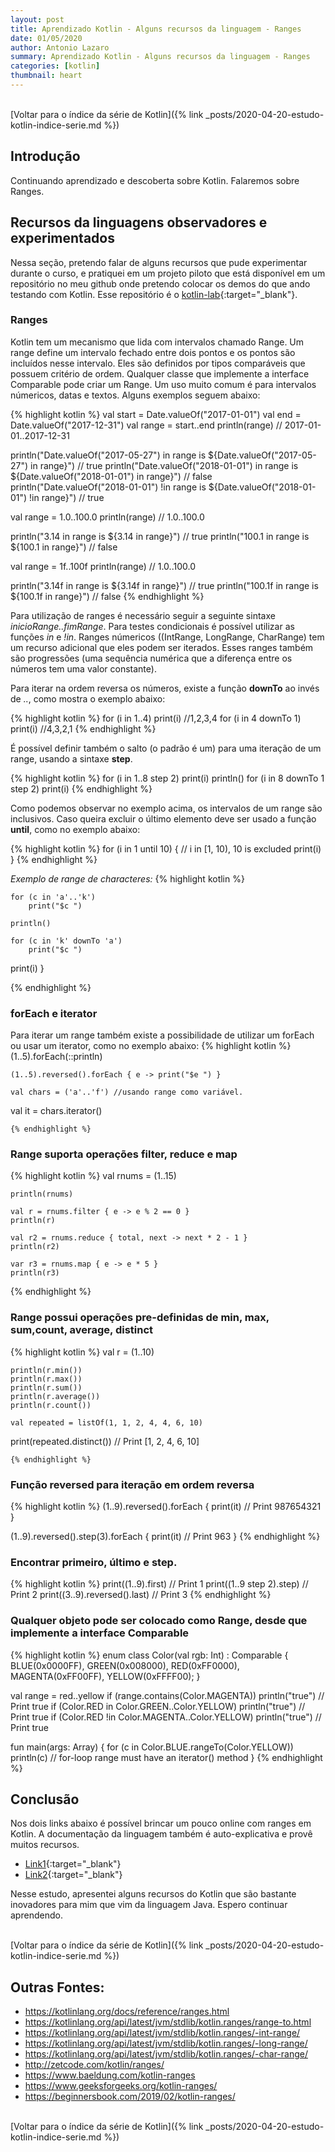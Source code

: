 ```yaml
---
layout: post
title: Aprendizado Kotlin - Alguns recursos da linguagem - Ranges
date: 01/05/2020
author: Antonio Lazaro
summary: Aprendizado Kotlin - Alguns recursos da linguagem - Ranges
categories: [kotlin]
thumbnail: heart
---
```


<br/>
[Voltar para o índice da série de Kotlin]({% link _posts/2020-04-20-estudo-kotlin-indice-serie.md %})

## Introdução

Continuando aprendizado e descoberta sobre Kotlin. Falaremos sobre Ranges.

## Recursos da linguagens observadores e experimentados

Nessa seção, pretendo falar de alguns recursos que pude experimentar durante o curso, e pratiquei em um projeto piloto que está disponível em um repositório no meu github onde pretendo colocar os demos do que ando testando com Kotlin. Esse repositório é o [kotlin-lab](https://github.com/antoniolazaro/kotlin-lab){:target="\_blank"}.

### Ranges

Kotlin tem um mecanismo que lida com intervalos chamado Range.
Um range define um intervalo fechado entre dois pontos e os pontos são incluídos nesse intervalo. Eles são definidos por tipos comparáveis que possuem critério de ordem. Qualquer classe que implemente a interface Comparable pode criar um Range. Um uso muito comum é para intervalos númericos, datas e textos. Alguns exemplos seguem abaixo:

{% highlight kotlin %}
val start = Date.valueOf("2017-01-01")
val end = Date.valueOf("2017-12-31")
val range = start..end
println(range) // 2017-01-01..2017-12-31

println("Date.valueOf("2017-05-27") in range is ${Date.valueOf("2017-05-27") in range}") // true
println("Date.valueOf("2018-01-01") in range is ${Date.valueOf("2018-01-01") in range}") // false
println("Date.valueOf("2018-01-01") !in range is \${Date.valueOf("2018-01-01") !in range}") // true

val range = 1.0..100.0
println(range) // 1.0..100.0

println("3.14 in range is ${3.14 in range}") // true
println("100.1 in range is ${100.1 in range}") // false

val range = 1f..100f
println(range) // 1.0..100.0

println("3.14f in range is ${3.14f in range}") // true
println("100.1f in range is ${100.1f in range}") // false
{% endhighlight %}

Para utilização de ranges é necessário seguir a seguinte sintaxe **inicioRange*..*fimRange**. Para testes condicionais é possível utilizar as funções _in_ e _!in_. Ranges númericos ((IntRange, LongRange, CharRange) tem um recurso adicional que eles podem ser iterados. Esses ranges também são progressões (uma sequência numérica que a diferença entre os números tem uma valor constante).

Para iterar na ordem reversa os números, existe a função **downTo** ao invés de _.._, como mostra o exemplo abaixo:

{% highlight kotlin %}
for (i in 1..4) print(i) //1,2,3,4
for (i in 4 downTo 1) print(i) //4,3,2,1
{% endhighlight %}

É possível definir também o salto (o padrão é um) para uma iteração de um range, usando a sintaxe **step**.

{% highlight kotlin %}
for (i in 1..8 step 2) print(i)
println()
for (i in 8 downTo 1 step 2) print(i)
{% endhighlight %}

Como podemos observar no exemplo acima, os intervalos de um range são inclusivos. Caso queira excluir o último elemento deve ser usado a função **until**, como no exemplo abaixo:

{% highlight kotlin %}
for (i in 1 until 10) { // i in [1, 10), 10 is excluded
print(i)
}
{% endhighlight %}

_Exemplo de range de characteres:_
{% highlight kotlin %}

    for (c in 'a'..'k')
        print("$c ")

    println()

    for (c in 'k' downTo 'a')
        print("$c ")

print(i)
}

{% endhighlight %}

### forEach e iterator

Para iterar um range também existe a possibilidade de utilizar um forEach ou usar um iterator, como no exemplo abaixo:
{% highlight kotlin %}
(1..5).forEach(::println)

    (1..5).reversed().forEach { e -> print("$e ") }

    val chars = ('a'..'f') //usando range como variável.

val it = chars.iterator()

    {% endhighlight %}

### Range suporta operações filter, reduce e map

{% highlight kotlin %}
val rnums = (1..15)

    println(rnums)

    val r = rnums.filter { e -> e % 2 == 0 }
    println(r)

    val r2 = rnums.reduce { total, next -> next * 2 - 1 }
    println(r2)

    var r3 = rnums.map { e -> e * 5 }
    println(r3)

{% endhighlight %}

### Range possui operações pre-definidas de min, max, sum,count, average, distinct

{% highlight kotlin %}
val r = (1..10)

    println(r.min())
    println(r.max())
    println(r.sum())
    println(r.average())
    println(r.count())

    val repeated = listOf(1, 1, 2, 4, 4, 6, 10)

print(repeated.distinct()) // Print [1, 2, 4, 6, 10]

    {% endhighlight %}

### Função reversed para iteração em ordem reversa

{% highlight kotlin %}
(1..9).reversed().forEach {
print(it) // Print 987654321
}

(1..9).reversed().step(3).forEach {
print(it) // Print 963
}
{% endhighlight %}

### Encontrar primeiro, último e step.

{% highlight kotlin %}
print((1..9).first) // Print 1
print((1..9 step 2).step) // Print 2
print((3..9).reversed().last) // Print 3
{% endhighlight %}

### Qualquer objeto pode ser colocado como Range, desde que implemente a interface Comparable

{% highlight kotlin %}
enum class Color(val rgb: Int) : Comparable<Color> {
BLUE(0x0000FF),
GREEN(0x008000),
RED(0xFF0000),
MAGENTA(0xFF00FF),
YELLOW(0xFFFF00);
}

val range = red..yellow
if (range.contains(Color.MAGENTA)) println("true") // Print true
if (Color.RED in Color.GREEN..Color.YELLOW) println("true") // Print true
if (Color.RED !in Color.MAGENTA..Color.YELLOW) println("true") // Print true

fun main(args: Array<String>) {
for (c in Color.BLUE.rangeTo(Color.YELLOW)) println(c) // for-loop range must have an iterator() method
}
{% endhighlight %}

## Conclusão

Nos dois links abaixo é possível brincar um pouco online com ranges em Kotlin. A documentação da linguagem também é auto-explicativa e provê muitos recursos.

- [Link1](https://try.kotlinlang.org/#/Examples/Basic%20syntax%20walk-through/Use%20ranges%20and%20in/Use%20ranges%20and%20in.kt){:target="\_blank"}
- [Link2](https://try.kotlinlang.org/#/Kotlin%20Koans/Conventions/In%20range/Task.kt){:target="\_blank"}

Nesse estudo, apresentei alguns recursos do Kotlin que são bastante inovadores para mim que vim da linguagem Java. Espero continuar aprendendo.

<br/>
[Voltar para o índice da série de Kotlin]({% link _posts/2020-04-20-estudo-kotlin-indice-serie.md %})

## Outras Fontes:

- https://kotlinlang.org/docs/reference/ranges.html
- https://kotlinlang.org/api/latest/jvm/stdlib/kotlin.ranges/range-to.html
- https://kotlinlang.org/api/latest/jvm/stdlib/kotlin.ranges/-int-range/
- https://kotlinlang.org/api/latest/jvm/stdlib/kotlin.ranges/-long-range/
- https://kotlinlang.org/api/latest/jvm/stdlib/kotlin.ranges/-char-range/
- http://zetcode.com/kotlin/ranges/
- https://www.baeldung.com/kotlin-ranges
- https://www.geeksforgeeks.org/kotlin-ranges/
- https://beginnersbook.com/2019/02/kotlin-ranges/

<br/>
[Voltar para o índice da série de Kotlin]({% link _posts/2020-04-20-estudo-kotlin-indice-serie.md %})
